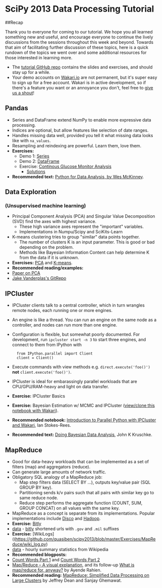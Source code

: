 SciPy 2013 Data Processing Tutorial
====

##Recap

Thank you to everyone for coming to our tutorial. We hope you all learned something new and useful, and encourage everyone to continue the lively discussions from the sessions throughout this week and beyond. Towards that aim of facilitating further discussion of these topics, here is a quick rundown of the topics we went over and some additional resources for those interested in learning more.

* The [tutorial GitHub repo](https://github.com/quasiben/scipy2013) contains the slides and exercises, and should stay up for a while.
* Your demo accounts on [Wakari.io](https://wakari.io) are not permanent, but it's super easy to sign up for a free account. Wakari is in active development, so if there's a feature you want or an annoyance you don't, feel free to [give us a shout](wakari_support@continuum.io)!

## Pandas

* Series and DataFrame extend NumPy to enable more expressive data processing.
* Indices are optional, but allow features like selection of date ranges. 
* Handles missing data well, provided you tell it what missing data looks like with `na_values`.
* Resampling and reindexing are powerful. Learn them, love them.
* **Exercises:**
    * Demo 1: [Series](https://github.com/quasiben/scipy2013/blob/master/Exercises/pandas/demo_pandas1.html)
    * Demo 2: [DataFrame](https://github.com/quasiben/scipy2013/blob/master/Exercises/pandas/demo_pandas2.html)
    * Exercise: [Continous Glucose Monitor Analysis](https://github.com/quasiben/scipy2013/blob/master/Exercises/pandas/ex_pandas1.html)
        * [Solutions](https://www.wakari.io/nb/url/https://raw.github.com/quasiben/scipy2013/master/Solutions/CGM_Exercise1.ipynb)
* **Recommended text:** [Python for Data Analysis, by Wes McKinney](http://shop.oreilly.com/product/0636920023784.do).

## Data Exploration
### (Unsupervised machine learning)

* Principal Component Analysis (PCA) and Singular Value Decomposition (SVD) find the axes with highest variance.
    * These high variance axes represent the "important" variables.
    * Implementations in Numpu/Scipy and SciKits-Learn
* K-means clustering tries to group "similar" data points together.
    * The number of clusters K is an input parameter. This is good or bad depending on the problem.
    * Methods like Bayesian Information Content can help determine K from the data if it is unknown.
* **Exercises:** [PCA](https://www.wakari.io/nb/url/https://raw.github.com/quasiben/scipy2013/master/Exercises/data_exploration/PCA.ipynb) and [K-means](https://www.wakari.io/nb/url/https://raw.github.com/quasiben/scipy2013/master/Exercises/data_exploration/KMeans_Clustering.ipynb).
* **Recommended reading/examples:**
 * [Paper on PCA](http://www.cs.princeton.edu/picasso/mats/PCA-Tutorial-Intuition_jp.pdf)
 * [Jake Vanderplas's GitRepo](https://github.com/jakevdp/sklearn_scipy2013)

## IPCluster

* IPCluster clients talk to a central controller, which in turn wrangles remote nodes, each running one or more engines.
* An engine is like a thread. You can run an engine on the same node as a controller, and nodes can run more than one engine. 
* Configuration is flexible, but somewhat poorly documented. For development, run `ipcluster start -n 3` to start three engines, and connect to them from IPython with

        from IPython.parallel import Client
        client = Client()
* Execute commands with view methods e.g. `direct.execute('foo()')` **not** `client.execute('foo()')`.
* IPCluster is ideal for embarassingly parallel workloads that are CPU/GPU/RAM-heavy and light on data transfer.
* **Exercise:** IPCluster Basics
* **Exercise:** Bayesian Estimation w/ MCMC and IPCluster ([view/clone this notebook with Wakari](https://www.wakari.io/sharing/bundle/clayadavis/ipcluster_mcmc)).
* **Recommended notebook:** [Introduction to Parallel Python with IPCluster and Wakari](https://www.wakari.io/sharing/bundle/ijstokes/ipcluster-wakari-intro), Ian Stokes-Rees.
* **Recommended text:** [Doing Bayesian Data Analysis](http://www.indiana.edu/~kruschke/DoingBayesianDataAnalysis/), John K Kruschke.

## MapReduce

* Good for data-heavy workloads that can be implemented as a set of filters (map) and aggregators (reduce).
* Can generate large amounts of network traffic.
* Obligatory SQL analogy of a MapReduce job:
    * Map step filters data (SELECT BY ...), outputs key/value pair (SQL GROUP BY key).
    * Partitioning sends k/v pairs such that all pairs with similar key go to same reduce node.
    * Reduce step performs the aggregate function (COUNT, SUM, GROUP CONCAT) on all values with the same key.
* MapReduce as a concept is separate from its implementations. Popular implementations include [Disco](http://discoproject.org) and [Hadoop](http://hadoop.apache.org).
* **Exercise:** [Bitly](https://github.com/quasiben/scipy2013/blob/master/Exercises/MapReduce/top10_bitly.py) 
 * [data](http://bitly.measuredvoice.com/bitly_archive/?C=M;O=D) - [bitly](http://bitly.com) shortened urls with `.gov` and `.mil` suffixes
* **Exercise:** [WikiLogs]((https://github.com/quasiben/scipy2013/blob/master/Exercises/MapReduce/wiki_log.py)
 * [data](http://dumps.wikimedia.org/other/pagecounts-raw/2013/2013-01/') - hourly summary statistics from Wikipedia
* **Recommended blogposts:** 
 * [Count Words Part 1](http://continuum.io/blog/counting-words-part-1) and [Count Words Part 2](http://continuum.io/blog/counting-words-part-2)
 * [Map/Reduce – A visual explanation](http://ayende.com/blog/4435/map-reduce-a-visual-explanation), and its follow-up [What is map/reduce for, anyway?](http://ayende.com/blog/4436/what-is-map-reduce-for-anyway) by Ayende Rahien.
* **Recommended reading:** [MapReduce: Simplified Data Processing on Large Clusters](www.usenix.org/event/osdi04/tech/full_papers/dean/dean.pdf) by Jeffrey Dean and Sanjay Ghemawat.

